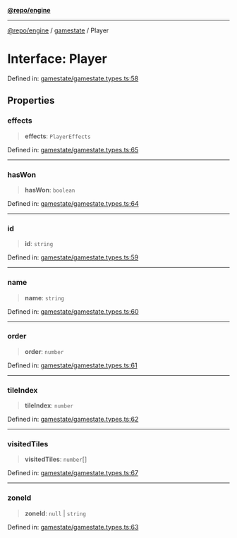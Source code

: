 [**@repo/engine**](../../README.md)

***

[@repo/engine](../../modules.md) / [gamestate](../README.md) / Player

# Interface: Player

Defined in: [gamestate/gamestate.types.ts:58](https://github.com/alexqguo/drinking-board-game-v3/blob/4d22b64c10fe52dd249f199c98ce6054f1e8942d/packages/engine/src/gamestate/gamestate.types.ts#L58)

## Properties

### effects

> **effects**: `PlayerEffects`

Defined in: [gamestate/gamestate.types.ts:65](https://github.com/alexqguo/drinking-board-game-v3/blob/4d22b64c10fe52dd249f199c98ce6054f1e8942d/packages/engine/src/gamestate/gamestate.types.ts#L65)

***

### hasWon

> **hasWon**: `boolean`

Defined in: [gamestate/gamestate.types.ts:64](https://github.com/alexqguo/drinking-board-game-v3/blob/4d22b64c10fe52dd249f199c98ce6054f1e8942d/packages/engine/src/gamestate/gamestate.types.ts#L64)

***

### id

> **id**: `string`

Defined in: [gamestate/gamestate.types.ts:59](https://github.com/alexqguo/drinking-board-game-v3/blob/4d22b64c10fe52dd249f199c98ce6054f1e8942d/packages/engine/src/gamestate/gamestate.types.ts#L59)

***

### name

> **name**: `string`

Defined in: [gamestate/gamestate.types.ts:60](https://github.com/alexqguo/drinking-board-game-v3/blob/4d22b64c10fe52dd249f199c98ce6054f1e8942d/packages/engine/src/gamestate/gamestate.types.ts#L60)

***

### order

> **order**: `number`

Defined in: [gamestate/gamestate.types.ts:61](https://github.com/alexqguo/drinking-board-game-v3/blob/4d22b64c10fe52dd249f199c98ce6054f1e8942d/packages/engine/src/gamestate/gamestate.types.ts#L61)

***

### tileIndex

> **tileIndex**: `number`

Defined in: [gamestate/gamestate.types.ts:62](https://github.com/alexqguo/drinking-board-game-v3/blob/4d22b64c10fe52dd249f199c98ce6054f1e8942d/packages/engine/src/gamestate/gamestate.types.ts#L62)

***

### visitedTiles

> **visitedTiles**: `number`[]

Defined in: [gamestate/gamestate.types.ts:67](https://github.com/alexqguo/drinking-board-game-v3/blob/4d22b64c10fe52dd249f199c98ce6054f1e8942d/packages/engine/src/gamestate/gamestate.types.ts#L67)

***

### zoneId

> **zoneId**: `null` \| `string`

Defined in: [gamestate/gamestate.types.ts:63](https://github.com/alexqguo/drinking-board-game-v3/blob/4d22b64c10fe52dd249f199c98ce6054f1e8942d/packages/engine/src/gamestate/gamestate.types.ts#L63)

